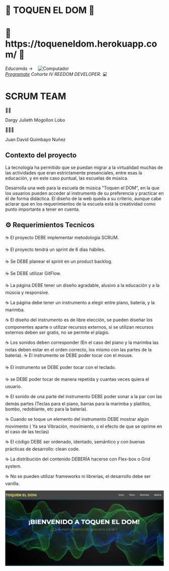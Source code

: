 <h1>🚀 TOQUEN EL DOM 🚀</h1>
<h1>🥇 https://toqueneldom.herokuapp.com/ 🥇</h1>

<img src="https://raw.githubusercontent.com/MicaelliMedeiros/micaellimedeiros/master/image/computer-illustration.png" min-width="400px" max-width="400px" width="400px" align="right" alt="Computador">

<p><em> Educamás -> <a href="https://educamas.com.co/">Programate</a> Cohorte IV REEDOM DEVELOPER. 💻 </br>
</em></p>



<h1>SCRUM TEAM</h1>
👩‍💻<p>Dargy Julieth Mogollon Lobo</p> 
🧑🏽‍💻<p>Juan David Quimbayo Nuñez</p>


<h2>Contexto del proyecto</h2>
<p>La tecnología ha permitido que se puedan migrar a la virtualidad muchas de las actividades que eran estrictamente presenciales, entre esas la educación, y en este caso puntual, las escuelas de música.

Desarrolla una web para la escuela de música "Toquen el DOM", en la que los usuarios pueden acceder al instrumento de su preferencia y practicar en él de forma didáctica. El diseño de la web queda a su criterio, aunque cabe aclarar que en los requerimientos de la escuela está la creatividad como punto importante a tener en cuenta.</p>

<h2>⚙️ Requerimientos Tecnicos </h2>

☕ El proyecto DEBE implementar metodología SCRUM.

☕ El proyecto tendrá un sprint de 6 días hábiles.

☕ Se DEBE planear el sprint en un product backlog.

☕ Se DEBE utilizar GitFlow.

☕ La página DEBE tener un diseño agradable, alusivo a la educación y a la múscia y responsive.

☕ La página debe tener un instrumento a elegir entre piano, batería, y la marimba.

☕ El diseño del instrumento es de libre elección, se pueden diseñar los componentes aparte o utilizar recursos externos, si se utilizan recursos externos deben ser gratis, no se permite el plagio.

☕ Los sonidos deben corresponder (En el caso del piano y la marimba las notas deben estar en el orden correcto, los mismo con las partes de la batería).
☕ El instrumento se DEBE poder tocar con el mouse.

☕ El instrumento se DEBE poder tocar con el teclado.

☕ se DEBE poder tocar de manera repetida y cuantas veces quiera el usuario.

☕ El sonido de una parte del instrumento DEBE poder sonar a la par con las demás partes (Teclas para el piano, barras para la marimba y platillos, bombo, redoblante, etc para la batería).

☕ Cuando se toque un elemento del instrumento DEBE mostrar algún movimento ( Ya sea Vibración, movimiento, o el efecto de que se oprime en el caso de las teclas)

☕ El código DEBE ser ordenado, identado, semántico y con buenas prácticas de desarrollo: clean code.

☕ La distribución del contenido DEBERÍA hacerse con Flex-box o Grid system.

☕ No se pueden utilizar frameworks ni librerías, el desarrollo debe ser vanilla.



<img src="https://github.com/JDQN/Toquen-el-DOM/blob/main/imagenes%20proyecto/1.inicio.png">
